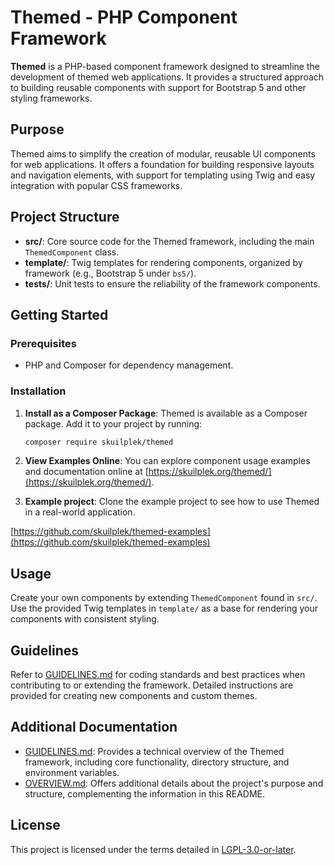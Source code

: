 # Themed - PHP Component Framework

**Themed** is a PHP-based component framework designed to streamline the development of themed web applications. It provides a structured approach to building reusable components with support for Bootstrap 5 and other styling frameworks.

## Purpose

Themed aims to simplify the creation of modular, reusable UI components for web applications. It offers a foundation for building responsive layouts and navigation elements, with support for templating using Twig and easy integration with popular CSS frameworks.

## Project Structure

- **src/**: Core source code for the Themed framework, including the main `ThemedComponent` class.
- **template/**: Twig templates for rendering components, organized by framework (e.g., Bootstrap 5 under `bs5/`).
- **tests/**: Unit tests to ensure the reliability of the framework components.

## Getting Started

### Prerequisites
- PHP and Composer for dependency management.

### Installation
1. **Install as a Composer Package**: Themed is available as a Composer package. Add it to your project by running:
   ```bash
   composer require skuilplek/themed
   ```
2. **View Examples Online**: You can explore component usage examples and documentation online at [https://skuilplek.org/themed/](https://skuilplek.org/themed/).

3. **Example project**: Clone the example project to see how to use Themed in a real-world application.

[https://github.com/skuilplek/themed-examples](https://github.com/skuilplek/themed-examples)

## Usage

Create your own components by extending `ThemedComponent` found in `src/`. Use the provided Twig templates in `template/` as a base for rendering your components with consistent styling.

## Guidelines

Refer to [GUIDELINES.md](./GUIELINES.md) for coding standards and best practices when contributing to or extending the framework. Detailed instructions are provided for creating new components and custom themes.

## Additional Documentation

- [GUIDELINES.md](./GUIDELINES.md): Provides a technical overview of the Themed framework, including core functionality, directory structure, and environment variables.
- [OVERVIEW.md](./OVERVIEW.md): Offers additional details about the project's purpose and structure, complementing the information in this README.

## License

This project is licensed under the terms detailed in [LGPL-3.0-or-later](./LICENSE.md).
